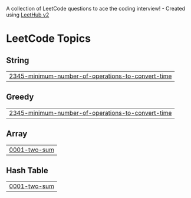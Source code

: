 A collection of LeetCode questions to ace the coding interview! - Created using [LeetHub v2](https://github.com/arunbhardwaj/LeetHub-2.0)
<!---LeetCode Topics Start-->
# LeetCode Topics
## String
|  |
| ------- |
| [2345-minimum-number-of-operations-to-convert-time](https://github.com/RajGupta-0904/Leetcode/tree/master/2345-minimum-number-of-operations-to-convert-time) |
## Greedy
|  |
| ------- |
| [2345-minimum-number-of-operations-to-convert-time](https://github.com/RajGupta-0904/Leetcode/tree/master/2345-minimum-number-of-operations-to-convert-time) |
## Array
|  |
| ------- |
| [0001-two-sum](https://github.com/RajGupta-0904/Leetcode/tree/master/0001-two-sum) |
## Hash Table
|  |
| ------- |
| [0001-two-sum](https://github.com/RajGupta-0904/Leetcode/tree/master/0001-two-sum) |
<!---LeetCode Topics End-->